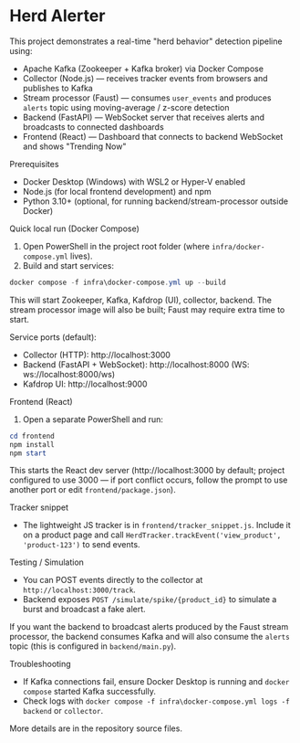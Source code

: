 # Herd Alerter

This project demonstrates a real-time "herd behavior" detection pipeline using:
- Apache Kafka (Zookeeper + Kafka broker) via Docker Compose
- Collector (Node.js) — receives tracker events from browsers and publishes to Kafka
- Stream processor (Faust) — consumes `user_events` and produces `alerts` topic using moving-average / z-score detection
- Backend (FastAPI) — WebSocket server that receives alerts and broadcasts to connected dashboards
- Frontend (React) — Dashboard that connects to backend WebSocket and shows "Trending Now"

Prerequisites
- Docker Desktop (Windows) with WSL2 or Hyper-V enabled
- Node.js (for local frontend development) and npm
- Python 3.10+ (optional, for running backend/stream-processor outside Docker)

Quick local run (Docker Compose)
1. Open PowerShell in the project root folder (where `infra/docker-compose.yml` lives).
2. Build and start services:

```powershell
docker compose -f infra\docker-compose.yml up --build
```

This will start Zookeeper, Kafka, Kafdrop (UI), collector, backend. The stream processor image will also be built; Faust may require extra time to start.

Service ports (default):
- Collector (HTTP): http://localhost:3000
- Backend (FastAPI + WebSocket): http://localhost:8000 (WS: ws://localhost:8000/ws)
- Kafdrop UI: http://localhost:9000

Frontend (React)
1. Open a separate PowerShell and run:

```powershell
cd frontend
npm install
npm start
```

This starts the React dev server (http://localhost:3000 by default; project configured to use 3000 — if port conflict occurs, follow the prompt to use another port or edit `frontend/package.json`).

Tracker snippet
- The lightweight JS tracker is in `frontend/tracker_snippet.js`. Include it on a product page and call `HerdTracker.trackEvent('view_product', 'product-123')` to send events.

Testing / Simulation
- You can POST events directly to the collector at `http://localhost:3000/track`.
- Backend exposes `POST /simulate/spike/{product_id}` to simulate a burst and broadcast a fake alert.

If you want the backend to broadcast alerts produced by the Faust stream processor, the backend consumes Kafka and will also consume the `alerts` topic (this is configured in `backend/main.py`).

Troubleshooting
- If Kafka connections fail, ensure Docker Desktop is running and `docker compose` started Kafka successfully.
- Check logs with `docker compose -f infra\docker-compose.yml logs -f backend` or `collector`.

More details are in the repository source files.
